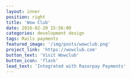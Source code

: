 ```yaml
---
layout: inner
position: right
title: 'Wow Club'
date: 2016-02-20 15:56:00
categories: development design
tags: Rails payments
featured_image: '/img/posts/wowclub.png'
project_link: 'https://wowclub.com'
button_text: 'Visit Wowclub'
button_icon: 'flask'
lead_text: 'Integrated with Razorpay Payments'
---
```

